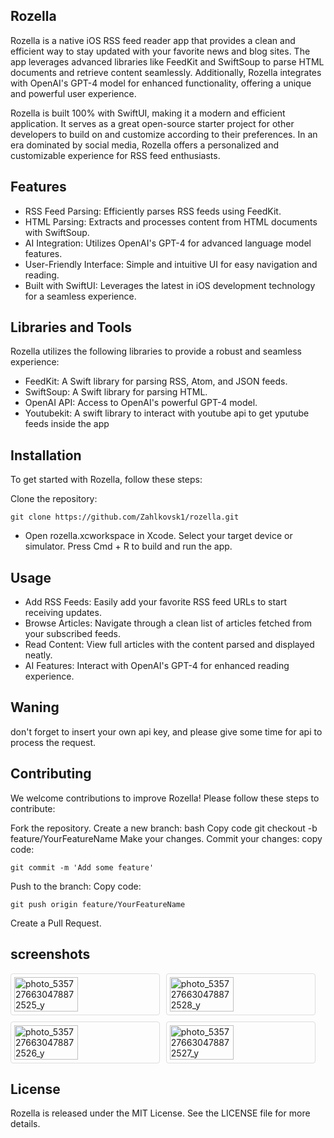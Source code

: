 ## Rozella

Rozella is a native iOS RSS feed reader app that provides a clean and efficient way to stay updated with your favorite news and blog sites. The app leverages advanced libraries like FeedKit and SwiftSoup to parse HTML documents and retrieve content seamlessly. Additionally, Rozella integrates with OpenAI's GPT-4 model for enhanced functionality, offering a unique and powerful user experience.

Rozella is built 100% with SwiftUI, making it a modern and efficient application. It serves as a great open-source starter project for other developers to build on and customize according to their preferences. In an era dominated by social media, Rozella offers a personalized and customizable experience for RSS feed enthusiasts.

## Features

- RSS Feed Parsing: Efficiently parses RSS feeds using FeedKit.
- HTML Parsing: Extracts and processes content from HTML documents with SwiftSoup.
- AI Integration: Utilizes OpenAI's GPT-4 for advanced language model features.
- User-Friendly Interface: Simple and intuitive UI for easy navigation and reading.
- Built with SwiftUI: Leverages the latest in iOS development technology for a seamless experience.

## Libraries and Tools

Rozella utilizes the following libraries to provide a robust and seamless experience:

- FeedKit: A Swift library for parsing RSS, Atom, and JSON feeds.
- SwiftSoup: A Swift library for parsing HTML.
- OpenAI API: Access to OpenAI's powerful GPT-4 model.
- Youtubekit: A swift  library to interact with youtube api to get yputube feeds inside the app

## Installation

To get started with Rozella, follow these steps:

Clone the repository:
```
git clone https://github.com/Zahlkovsk1/rozella.git
```
- Open rozella.xcworkspace in Xcode.
Select your target device or simulator.
Press Cmd + R to build and run the app.

## Usage

- Add RSS Feeds: Easily add your favorite RSS feed URLs to start receiving updates.
- Browse Articles: Navigate through a clean list of articles fetched from your subscribed feeds.
- Read Content: View full articles with the content parsed and displayed neatly.
- AI Features: Interact with OpenAI's GPT-4 for enhanced reading experience.

## Waning
don't forget to insert your own api key, and please give some time for api to process the request.

## Contributing

We welcome contributions to improve Rozella! Please follow these steps to contribute:

Fork the repository.
Create a new branch:
bash
Copy code
git checkout -b feature/YourFeatureName
Make your changes.
Commit your changes:
copy code:
```
git commit -m 'Add some feature'
```
Push to the branch:
Copy code:
```
git push origin feature/YourFeatureName
```
Create a Pull Request.
## screenshots

<div style="display: flex; flex-wrap: wrap; gap: 10px;">
  <img src="https://github.com/Zahlkovsk1/rozella/assets/148435929/2f4109bb-9414-4723-9de0-034be734df0e" alt="photo_5357276630478872525_y" style="width: 45%; max-width: 300px; border: 1px solid #ddd; border-radius: 4px; padding: 5px;">
  <img src="https://github.com/Zahlkovsk1/rozella/assets/148435929/bfe262d9-a265-4fd3-9035-11ab9565f7af" alt="photo_5357276630478872528_y" style="width: 45%; max-width: 300px; border: 1px solid #ddd; border-radius: 4px; padding: 5px;">
  <img src="https://github.com/Zahlkovsk1/rozella/assets/148435929/7c25996b-eedb-4630-bfcd-606e769ab627" alt="photo_5357276630478872526_y" style="width: 45%; max-width: 300px; border: 1px solid #ddd; border-radius: 4px; padding: 5px;">
  <img src="https://github.com/Zahlkovsk1/rozella/assets/148435929/c959fe19-182a-4a92-88f6-08dc5f5c2fdc" alt="photo_5357276630478872527_y" style="width: 45%; max-width: 300px; border: 1px solid #ddd; border-radius: 4px; padding: 5px;">
</div>

## License

Rozella is released under the MIT License. See the LICENSE file for more details.
